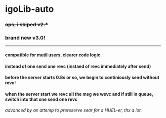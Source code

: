 # igoLib-auto
### ~~ops, i skiped v2.*~~
### brand new v3.0!
<hr>

#### compatible for mutil users, clearer code logic 
#### instead of one send one revc (instaed of revc immediately after send) 
#### before the server starts 0.8s or so, we begin to continiously send without revc!
#### when the server start we revc all the msg we wevc and if still in queue, switch into that one send one revc
*advanced by an attemp to prereserve sear for a HUEL-er, thx a lot.*




